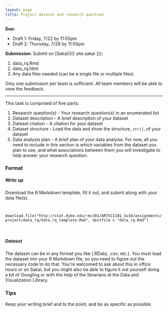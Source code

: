 ```yaml
---
layout: page
title: Project dataset and research question
---
```


**Due:** 

- Draft 1: Friday, 7/22 by 11:55pm
- Draft 2: Thursday, 7/28 by 11:55pm

**Submission:** Submit on [Sakai]({{ site.sakai }}): 

1. data_rq.Rmd
2. data_rq.html
3. Any data files needed (can be a single file or multiple files)

Only one submission per team is sufficient. All team members will be able to view the feedback.

* * *

This task is comprised of five parts:

1. Research question(s) - Your research question(s) in an enumerated list
2. Dataset description - A brief description of your dataset
3. Dataset citation - A citation for your dataset
4. Dataset structure - Load the data and show the structure, `str()`, of your dataset
5. Data analysis plan - A brief plan of your data analysis. For now, all you need to include in this section is which variables from the dataset you plan to use, and what associations between them you will investigate to help answer your research question.

### Format

##### Write up

Download the R Markdown template, fill it out, and submit along with your data file(s).

<div class="highlight">
    <code>
    download.file("http://stat.duke.edu/~mc301/ARTSCI101_Su16/assignments/project/data_rq/data_rq_template.Rmd", destfile = "data_rq.Rmd")
    </code>
</div>
<br>

##### Dataset

The dataset can be in any format you like (.RData, .csv, etc.). You must load the dataset into your R Markdown file, so you need to figure out the necessary code to do that. You're welcomed to ask about this in office hours or on Sakai, but you might also be able to figure it out yourself doing a bit of Googling or with the help of the librarians at the Data and Visualization Library.

### Tips

Keep your writing brief and to the point, and be as specific as possible.